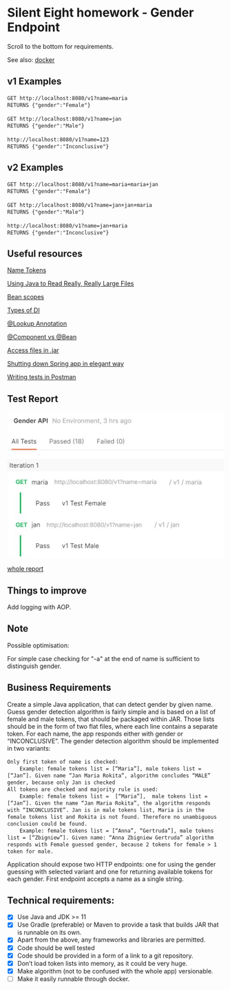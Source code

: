 # Silent Eight homework - Gender Endpoint
Scroll to the bottom for requirements.

See also: [docker](https://hub.docker.com/r/kusztelson/docker-homework)

## v1 Examples
    GET http://localhost:8080/v1?name=maria
    RETURNS {"gender":"Female"}

    GET http://localhost:8080/v1?name=jan
    RETURNS {"gender":"Male"}
    
    http://localhost:8080/v1?name=123
    RETURNS {"gender":"Inconclusive"}

## v2 Examples
    GET http://localhost:8080/v1?name=maria+maria+jan
    RETURNS {"gender":"Female"}

    GET http://localhost:8080/v1?name=jan+jan+maria
    RETURNS {"gender":"Male"}
    
    http://localhost:8080/v1?name=jan+maria
    RETURNS {"gender":"Inconclusive"}

## Useful resources
[Name Tokens](https://dane.gov.pl/pl/dataset/1501,lista-imion-wystepujacych-w-rejestrze-pesel)

[Using Java to Read Really, Really Large Files](https://itnext.io/using-java-to-read-really-really-large-files-a6f8a3f44649)

[Bean scopes](https://www.baeldung.com/spring-bean-scopes)

[Types of DI](https://www.baeldung.com/spring-autowire)

[@Lookup Annotation](https://www.baeldung.com/spring-lookup)

[@Component vs @Bean](https://www.danvega.dev/blog/2017/05/17/spring-component-vs-bean/)

[Access files in .jar](https://stackoverflow.com/questions/14876836/file-inside-jar-is-not-visible-for-spring)

[Shutting down Spring app in elegant way](https://www.baeldung.com/spring-boot-shutdown)

[Writing tests in Postman](https://learning.postman.com/docs/writing-scripts/test-scripts/)

## Test Report
![Tests Results](/tests.jpg)

[whole report](/Gender%20API.postman_test_run.json)

## Things to improve
Add logging with AOP.

## Note
Possible optimisation:

For simple case checking for "-a" at the end of name is sufficient to distinguish gender.

## Business Requirements
Create a simple Java application, that can detect gender by given name. Guess gender detection algorithm is fairly simple and is based on a list of female and male tokens, that should be packaged within JAR. Those lists should be in the form of two flat files, where each line contains a separate token. For each name, the app responds either with gender or “INCONCLUSIVE”. The gender detection algorithm should be implemented in two variants: 

    Only first token of name is checked: 
        Example: female tokens list = [“Maria”], male tokens list = [“Jan”]. Given name “Jan Maria Rokita”, algorithm concludes “MALE” gender, because only Jan is checked
    All tokens are checked and majority rule is used:
        Example: female tokens list =  [“Maria”],  male tokens list =  [“Jan”]. Given the name “Jan Maria Rokita”, the algorithm responds with “INCONCLUSIVE”. Jan is in male tokens list, Maria is in the female tokens list and Rokita is not found. Therefore no unambiguous conclusion could be found.
        Example: female tokens list = [“Anna”, “Gertruda”], male tokens list = [“Zbigniew”]. Given name: “Anna Zbigniew Gertruda” algorithm responds with Female guessed gender, because 2 tokens for female > 1 token for male.

Application should expose two HTTP endpoints: one for using the gender guessing with selected variant and one for returning available tokens for each gender. First endpoint accepts a name as a single string.

## Technical requirements:

- [x] Use Java and JDK >= 11
- [x] Use Gradle (preferable) or Maven to provide a task that builds JAR that is runnable on its own.
- [x] Apart from the above, any frameworks and libraries are permitted.
- [x] Code should be well tested
- [x] Code should be provided in a form of a link to a git repository.
- [x] Don’t load token lists into memory, as it could be very huge.
- [x] Make algorithm (not to be confused with the whole app) versionable.
- [ ] Make it easily runnable through docker.
